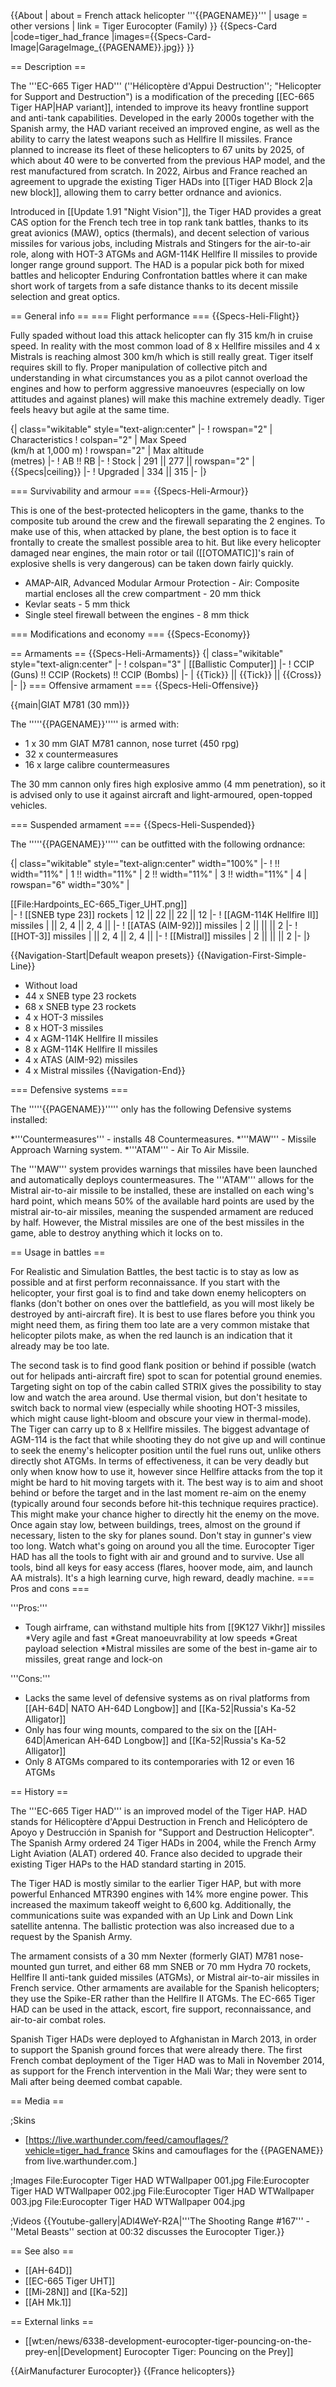 {{About
| about = French attack helicopter '''{{PAGENAME}}'''
| usage = other versions
| link = Tiger Eurocopter (Family)
}}
{{Specs-Card
|code=tiger_had_france
|images={{Specs-Card-Image|GarageImage_{{PAGENAME}}.jpg}}
}}

== Description ==
<!-- ''In the description, the first part should be about the history of and the creation and combat usage of the helicopter, as well as its key features. In the second part, tell the reader about the helicopter in the game. Insert a screenshot of the vehicle, so that if the novice player does not remember the vehicle by name, he will immediately understand what kind of vehicle the article is talking about.'' -->
The '''EC-665 Tiger HAD''' (''Hélicoptère d'Appui Destruction''; "Helicopter for Support and Destruction") is a modification of the preceding [[EC-665 Tiger HAP|HAP variant]], intended to improve its heavy frontline support and anti-tank capabilities. Developed in the early 2000s together with the Spanish army, the HAD variant received an improved engine, as well as the ability to carry the latest weapons such as Hellfire II missiles. France planned to increase its fleet of these helicopters to 67 units by 2025, of which about 40 were to be converted from the previous HAP model, and the rest manufactured from scratch. In 2022, Airbus and France reached an agreement to upgrade the existing Tiger HADs into [[Tiger HAD Block 2|a new block]], allowing them to carry better ordnance and avionics.

Introduced in [[Update 1.91 "Night Vision"]], the Tiger HAD provides a great CAS option for the French tech tree in top rank tank battles, thanks to its great avionics (MAW), optics (thermals), and decent selection of various missiles for various jobs, including Mistrals and Stingers for the air-to-air role, along with HOT-3 ATGMs and AGM-114K Hellfire II missiles to provide longer range ground support. The HAD is a popular pick both for mixed battles and helicopter Enduring Confrontation battles where it can make short work of targets from a safe distance thanks to its decent missile selection and great optics.

== General info ==
=== Flight performance ===
{{Specs-Heli-Flight}}
<!-- ''Describe how the helicopter behaves in the air. Speed, manoeuvrability, acceleration and allowable loads - these are the most important characteristics of the vehicle.'' -->

Fully spaded without load this attack helicopter can fly 315 km/h in cruise speed. In reality with the most common load of 8 x Hellfire missiles and 4 x Mistrals is reaching almost 300 km/h which is still really great. Tiger itself requires skill to fly. Proper manipulation of collective pitch and understanding in what circumstances you as a pilot cannot overload the engines and how to perform aggressive manoeuvres (especially on low attitudes and against planes) will make this machine extremely deadly. Tiger feels heavy but agile at the same time.

{| class="wikitable" style="text-align:center"
|-
! rowspan="2" | Characteristics
! colspan="2" | Max Speed<br>(km/h at 1,000 m)
! rowspan="2" | Max altitude<br>(metres)
|-
! AB !! RB
|-
! Stock
| 291 || 277 || rowspan="2" | {{Specs|ceiling}}
|-
! Upgraded
| 334 || 315
|-
|}

=== Survivability and armour ===
{{Specs-Heli-Armour}}
<!-- ''Examine the survivability of the helicopter. Note how vulnerable the structure is and how secure the pilot is, whether the fuel tanks are armoured, etc. Describe the armour, if there is any, and also mention the vulnerability of other critical systems.'' -->
This is one of the best-protected helicopters in the game, thanks to the composite tub around the crew and the firewall separating the 2 engines. To make use of this, when attacked by plane, the best option is to face it frontally to create the smallest possible area to hit. But like every helicopter damaged near engines, the main rotor or tail ([[OTOMATIC]]'s rain of explosive shells is very dangerous) can be taken down fairly quickly.

* AMAP-AIR, Advanced Modular Armour Protection - Air: Composite martial encloses all the crew compartment - 20 mm thick
* Kevlar seats - 5 mm thick
* Single steel firewall between the engines - 8 mm thick

=== Modifications and economy ===
{{Specs-Economy}}

== Armaments ==
{{Specs-Heli-Armaments}}
{| class="wikitable" style="text-align:center"
|-
! colspan="3" | [[Ballistic Computer]]
|-
! CCIP (Guns) !! CCIP (Rockets) !! CCIP (Bombs)
|-
| {{Tick}} || {{Tick}} || {{Cross}}
|-
|}
=== Offensive armament ===
{{Specs-Heli-Offensive}}
<!-- ''Describe the offensive armament of the helicopter, if any. Describe how effective the cannons and machine guns are in battle, also what ammunition belts or drums are better to use. If there is no offensive weaponry, delete this subsection.'' -->
{{main|GIAT M781 (30 mm)}}

The '''''{{PAGENAME}}''''' is armed with:

* 1 x 30 mm GIAT M781 cannon, nose turret (450 rpg)
* 32 x countermeasures
* 16 x large calibre countermeasures

The 30 mm cannon only fires high explosive ammo (4 mm penetration), so it is advised only to use it against aircraft and light-armoured, open-topped vehicles.

=== Suspended armament ===
{{Specs-Heli-Suspended}}
<!-- ''Describe the helicopter's suspended armament: additional cannons under the winglets, any bombs, and rockets. Since any helicopter is essentially only a platform for suspended weaponry, this section is significant and deserves your special attention. If there is no suspended weaponry remove this subsection.'' -->

The '''''{{PAGENAME}}''''' can be outfitted with the following ordnance:

{| class="wikitable" style="text-align:center" width="100%"
|-
! !! width="11%" | 1 !! width="11%" | 2 !! width="11%" | 3 !! width="11%" | 4
| rowspan="6" width="30%" | <div class="ttx-image">[[File:Hardpoints_EC-665_Tiger_UHT.png]]</div>
|-
! [[SNEB type 23]] rockets
| 12 || 22 || 22 || 12
|-
! [[AGM-114K Hellfire II]] missiles
| || 2, 4 || 2, 4 ||
|-
! [[ATAS (AIM-92)]] missiles
| 2 || || || 2
|-
! [[HOT-3]] missiles
| || 2, 4 || 2, 4 ||
|-
! [[Mistral]] missiles
| 2 || || || 2
|-
|}

{{Navigation-Start|Default weapon presets}}
{{Navigation-First-Simple-Line}}
* Without load
* 44 x SNEB type 23 rockets
* 68 x SNEB type 23 rockets
* 4 x HOT-3 missiles
* 8 x HOT-3 missiles
* 4 x AGM-114K Hellfire II missiles
* 8 x AGM-114K Hellfire II missiles
* 4 x ATAS (AIM-92) missiles
* 4 x Mistral missiles
{{Navigation-End}}

=== Defensive systems ===
<!--''Defensive armament with turret machine guns or cannons, crewed by gunners. Examine the number of gunners and what belts or drums are better to use. If defensive weaponry is not available, remove this subsection.''-->
The '''''{{PAGENAME}}''''' only has the following Defensive systems installed:

*'''Countermeasures''' - installs 48 Countermeasures.
*'''MAW''' - Missile Approach Warning system.
*'''ATAM''' - Air To Air Missile.

The '''MAW''' system provides warnings that missiles have been launched and automatically deploys countermeasures.
The '''ATAM''' allows for the Mistral air-to-air missile to be installed, these are installed on each wing's hard point, which means 50% of the available hard points are used by the mistral air-to-air missiles, meaning the suspended armament are reduced by half. However, the Mistral missiles are one of the best missiles in the game, able to destroy anything which it locks on to.

== Usage in battles ==
<!-- ''Describe the tactics of playing in a helicopter, the features of using the helicopter in a team and advice on tactics. Refrain from creating a "guide" - do not impose a single point of view, but instead, give the reader food for thought. Examine the most dangerous enemies and give recommendations on fighting them. If necessary, note the specifics of the game in different modes (AB, RB, SB).'' -->

For Realistic and Simulation Battles, the best tactic is to stay as low as possible and at first perform reconnaissance. If you start with the helicopter, your first goal is to find and take down enemy helicopters on flanks (don't bother on ones over the battlefield, as you will most likely be destroyed by anti-aircraft fire). It is best to use flares before you think you might need them, as firing them too late are a very common mistake that helicopter pilots make, as when the red launch is an indication that it already may be too late.

The second task is to find good flank position or behind if possible (watch out for helipads anti-aircraft fire) spot to scan for potential ground enemies. Targeting sight on top of the cabin called STRIX gives the possibility to stay low and watch the area around. Use thermal vision, but don't hesitate to switch back to normal view (especially while shooting HOT-3 missiles, which might cause light-bloom and obscure your view in thermal-mode). The Tiger can carry up to 8 x Hellfire missiles. The biggest advantage of AGM-114 is the fact that while shooting they do not give up and will continue to seek the enemy's helicopter position until the fuel runs out, unlike others directly shot ATGMs. In terms of effectiveness, it can be very deadly but only when know how to use it, however since Hellfire attacks from the top it might be hard to hit moving targets with it. The best way is to aim and shoot behind or before the target and in the last moment re-aim on the enemy (typically around four seconds before hit-this technique requires practice). This might make your chance higher to directly hit the enemy on the move. Once again stay low, between buildings, trees, almost on the ground if necessary, listen to the sky for planes sound. Don't stay in gunner's view too long. Watch what's going on around you all the time. Eurocopter Tiger HAD has all the tools to fight with air and ground and to survive. Use all tools, bind all keys for easy access (flares, hoover mode, aim, and launch AA mistrals). It's a high learning curve, high reward, deadly machine.
=== Pros and cons ===
<!-- ''Summarise and briefly evaluate the vehicle in terms of its characteristics and combat effectiveness. Mark its pros and cons in the bulleted list. Try not to use more than 6 points for each of the characteristics. Avoid using categorical definitions such as "bad", "good" and the like - use substitutions with softer forms such as "inadequate" and "effective".'' -->

'''Pros:'''

* Tough airframe, can withstand multiple hits from [[9K127 Vikhr]] missiles
*Very agile and fast
*Great manoeuvrability at low speeds
*Great payload selection
*Mistral missiles are some of the best in-game air to missiles, great range and lock-on

'''Cons:'''

* Lacks the same level of defensive systems as on rival platforms from [[AH-64D| NATO AH-64D Longbow]] and [[Ka-52|Russia's Ka-52 Alligator]]
* Only has four wing mounts, compared to the six on the [[AH-64D|American AH-64D Longbow]] and [[Ka-52|Russia's Ka-52 Alligator]]
* Only 8 ATGMs compared to its contemporaries with 12 or even 16 ATGMs

== History ==
<!-- ''Describe the history of the creation and combat usage of the helicopter in more detail than in the introduction. If the historical reference turns out to be too long, take it to a separate article, taking a link to the article about the vehicle and adding a block "/History" (example: <nowiki>https://wiki.warthunder.com/(Vehicle-name)/History</nowiki>) and add a link to it here using the <code>main</code> template. Be sure to reference text and sources by using <code><nowiki><ref></ref></nowiki></code>, as well as adding them at the end of the article with <code><nowiki><references /></nowiki></code>. This section may also include the vehicle's dev blog entry (if applicable) and the in-game encyclopedia description (under <code><nowiki>=== In-game description ===</nowiki></code>, also if applicable).'' -->

The '''EC-665 Tiger HAD''' is an improved model of the Tiger HAP. HAD stands for Hélicoptère d'Appui Destruction in French and Helicóptero de Apoyo y Destrucción in Spanish for "Support and Destruction Helicopter". The Spanish Army ordered 24 Tiger HADs in 2004, while the French Army Light Aviation (ALAT) ordered 40. France also decided to upgrade their existing Tiger HAPs to the HAD standard starting in 2015.

The Tiger HAD is mostly similar to the earlier Tiger HAP, but with more powerful Enhanced MTR390 engines with 14% more engine power. This increased the maximum takeoff weight to 6,600 kg. Additionally, the communications suite was expanded with an Up Link and Down Link satellite antenna. The ballistic protection was also increased due to a request by the Spanish Army.

The armament consists of a 30 mm Nexter (formerly GIAT) M781 nose-mounted gun turret, and either 68 mm SNEB or 70 mm Hydra 70 rockets, Hellfire II anti-tank guided missiles (ATGMs), or Mistral air-to-air missiles in French service. Other armaments are available for the Spanish helicopters; they use the Spike-ER rather than the Hellfire II ATGMs. The EC-665 Tiger HAD can be used in the attack, escort, fire support, reconnaissance, and air-to-air combat roles.

Spanish Tiger HADs were deployed to Afghanistan in March 2013, in order to support the Spanish ground forces that were already there. The first French combat deployment of the Tiger HAD was to Mali in November 2014, as support for the French intervention in the Mali War; they were sent to Mali after being deemed combat capable.

== Media ==
<!-- ''Excellent additions to the article would be video guides, screenshots from the game, and photos.'' -->

;Skins

* [https://live.warthunder.com/feed/camouflages/?vehicle=tiger_had_france Skins and camouflages for the {{PAGENAME}} from live.warthunder.com.]

;Images
<gallery mode="packed" heights="150">
File:Eurocopter Tiger HAD WTWallpaper 001.jpg
File:Eurocopter Tiger HAD WTWallpaper 002.jpg
File:Eurocopter Tiger HAD WTWallpaper 003.jpg
File:Eurocopter Tiger HAD WTWallpaper 004.jpg
</gallery>

;Videos
{{Youtube-gallery|ADl4WeY-R2A|'''The Shooting Range #167''' - ''Metal Beasts'' section at 00:32 discusses the Eurocopter Tiger.}}

== See also ==
<!-- ''Links to the articles on the War Thunder Wiki that you think will be useful for the reader, for example:''
* ''reference to the series of the helicopter;''
* ''links to approximate analogues of other nations and research trees.'' -->

* [[AH-64D]]
* [[EC-665 Tiger UHT]]
* [[Mi-28N]] and [[Ka-52]]
* [[AH Mk.1]]

== External links ==
<!-- ''Paste links to sources and external resources, such as:''
* ''topic on the official game forum;''
* ''other literature.'' -->

* [[wt:en/news/6338-development-eurocopter-tiger-pouncing-on-the-prey-en|[Development] Eurocopter Tiger: Pouncing on the Prey]]

{{AirManufacturer Eurocopter}}
{{France helicopters}}